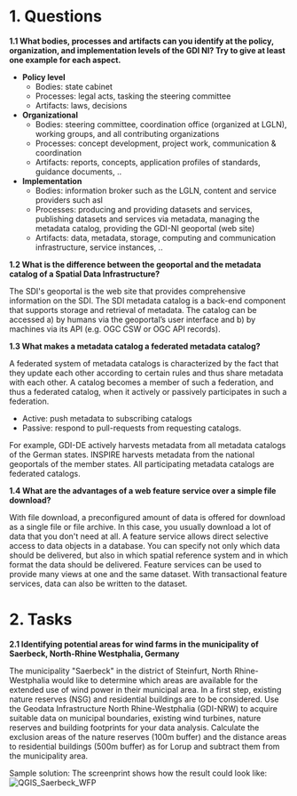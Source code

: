 # 1. Questions

**1.1 What bodies, processes and artifacts can you identify at the policy, organization, and implementation levels of the GDI NI? Try to give at least one example for each aspect.**
   
   - **Policy level**
      - Bodies: state cabinet
      - Processes: legal acts, tasking the steering committee 
      - Artifacts: laws, decisions
   - **Organizational**
      - Bodies: steering committee, coordination office (organized at LGLN), working groups, and all contributing organizations
      - Processes: concept development, project work, communication & coordination
      - Artifacts: reports, concepts, application profiles of standards, guidance documents, ..
   - **Implementation**
      - Bodies: information broker such as the LGLN, content and service providers such asl 
      - Processes: producing and providing datasets and services, publishing datasets and services via metadata, managing the metadata catalog, providing the GDI-NI geoportal (web site)
      - Artifacts: data, metadata, storage, computing and communication infrastructure, service instances, .. 


**1.2 What is the difference between the geoportal and the metadata catalog of a Spatial Data Infrastructure?** 

  The SDI's geoportal is the web site that provides comprehensive information on the SDI. The SDI metadata catalog is a back-end component that supports storage and retrieval of metadata. The catalog can be accessed a) by humans via the geoportal’s user interface and b) by machines via its API (e.g. OGC CSW or OGC API records).  

**1.3 What makes a metadata catalog a federated metadata catalog?**

   A federated system of metadata catalogs is characterized by the fact that they update each other according to certain rules and thus share metadata with each other. A catalog becomes a member of such a federation, and thus a federated catalog, when it actively or passively participates in such a federation. 
- Active: push metadata to subscribing catalogs
- Passive: respond to pull-requests from requesting catalogs.

For example, GDI-DE actively harvests metadata from all metadata catalogs of the German states. INSPIRE harvests metadata from the national geoportals of the member states. All participating metadata catalogs are federated catalogs.

**1.4 What are the advantages of a web feature service over a simple file download?**

   With file download, a preconfigured amount of data is offered for download as a single file or file archive. In this case, you usually download a lot of data that you don't need at all. A feature service allows direct selective access to data objects in a database. You can specify not only which data should be delivered, but also in which spatial reference system and in which format the data should be delivered. Feature services can be used to provide many views at one and the same dataset. With transactional feature services, data can also be written to the dataset.

# 2. Tasks

**2.1 Identifying potential areas for wind farms in the municipality of Saerbeck, North-Rhine Westphalia, Germany**

The municipality "Saerbeck" in the district of Steinfurt, North Rhine-Westphalia would like to determine which areas are available for the extended use of wind power in their municipal area. In a first step, existing nature reserves (NSG) and residential buildings are to be considered.
Use the Geodata Infrastructure North Rhine-Westphalia (GDI-NRW) to acquire suitable data on municipal boundaries, existing wind turbines, nature reserves and building footprints for your data analysis. Calculate the exclusion areas of the nature reserves (100m buffer) and the distance areas to residential buildings (500m buffer) as for Lorup and subtract them from the municipality area.

Sample solution: 
The screenprint shows how the result could look like:
   ![QGIS_Saerbeck_WFP](https://github.com/oer4sdi/OER-WindFarmExtension/assets/4353298/5713cea0-d124-4920-b0f8-0901e6140f58)


